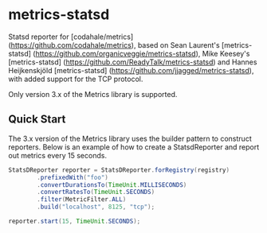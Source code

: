 # metrics-statsd

Statsd reporter for [codahale/metrics] (https://github.com/codahale/metrics), based on Sean Laurent's [metrics-statsd] (https://github.com/organicveggie/metrics-statsd), Mike Keesey's [metrics-statsd] (https://github.com/ReadyTalk/metrics-statsd) and Hannes Heijkenskjöld [metrics-statsd] (https://github.com/jjagged/metrics-statsd), with added support for the TCP protocol.

Only version 3.x of the Metrics library is supported.

## Quick Start

The 3.x version of the Metrics library uses the builder pattern to construct reporters. Below is an example of how to
create a StatsdReporter and report out metrics every 15 seconds.

 ```java
 StatsDReporter reporter = StatsDReporter.forRegistry(registry)
         .prefixedWith("foo")
         .convertDurationsTo(TimeUnit.MILLISECONDS)
         .convertRatesTo(TimeUnit.SECONDS)
         .filter(MetricFilter.ALL)
         .build("localhost", 8125, "tcp");

reporter.start(15, TimeUnit.SECONDS);
```